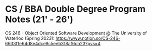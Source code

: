 # CS / BBA Double Degree Program Notes (21' - 26')

CS 246 - Object Oriented Software Development @ The University of Waterloo (Spring 2023): https://www.notion.so/CS-246-6633f1e64d8e4dce9c5eeb318af6da23?pvs=4
